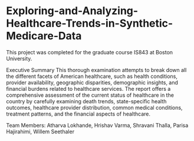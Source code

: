# Exploring-and-Analyzing-Healthcare-Trends-in-Synthetic-Medicare-Data
This project was completed for the graduate course IS843 at Boston University.

Executive Summary
This thorough examination attempts to break down all the different facets of American healthcare, such as health conditions, provider availability, geographic disparities, demographic insights, and financial burdens related to healthcare services. The report offers a comprehensive assessment of the current status of healthcare in the country by carefully examining death trends, state-specific health outcomes, healthcare provider distribution, common medical conditions, treatment patterns, and the financial aspects of healthcare.

Team Members:
Atharva Lokhande, Hrishav Varma, Shravani Thalla, Parisa Hajirahimi, Willem Seethaler
